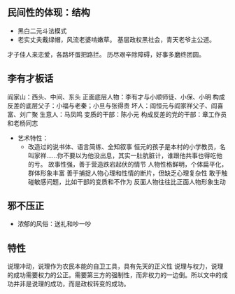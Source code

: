 
## 民间性的体现：结构
* 黑白二元斗法模式
* 老实丈夫戴绿帽，风流老婆啃嫩草。
基层政权黑社会，青天老爷主公道。

才子佳人来恋爱，各路坏蛋把路拦。
历尽艰辛除障碍，好事多磨终团圆。

## 李有才板话
阎家山：西头、中间、东头
正面底层人物：李有才与小顺师徒、小保、小明
构成反差的底层父子：小福与老秦；小旦与张得贵
坏人：阎恒元与阎家祥父子、阎喜富、刘广聚
生意人：马凤鸣
变质的干部：陈小元
构成反差的党的干部：章工作员和老杨同志
* 艺术特性：
	* 改造过的说书体、语言简练、全知叙事
恒元的孩子是本村的小学教员，名叫家祥……你不要以为他没出息，其实一肚肮脏计，谁跟他共事也得吃他的亏。
故事性强，善于营造跌宕起伏的情节
人物性格鲜明，个体扁平化，群体形象丰富
善于捕捉人物心理和性情的断片，但缺乏心理复杂性
敢于触碰敏感问题，比如干部的变质和不作为
反面人物往往比正面人物形象生动


## 邪不压正
* 浓郁的风俗：送礼和吵一吵

## 特性
说理冲动，说理作为农民本能的自卫工具，具有先天的正义性
说理与权力，说理的成功需要权力的公正。需要第三方的强制性，而非权力的一边倒。所以文中的成功并非是说理的成功，而是政权转变的成功。